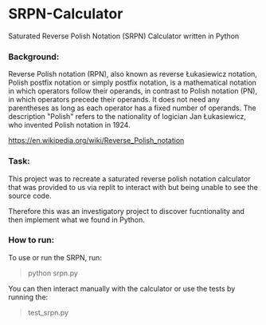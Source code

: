 # SRPN-Calculator
Saturated Reverse Polish Notation (SRPN) Calculator written in Python

### Background:

Reverse Polish notation (RPN), also known as reverse Łukasiewicz notation, Polish postfix notation or simply postfix notation, is a mathematical notation in which operators follow their operands, in contrast to Polish notation (PN), in which operators precede their operands. It does not need any parentheses as long as each operator has a fixed number of operands. The description "Polish" refers to the nationality of logician Jan Łukasiewicz, who invented Polish notation in 1924.

https://en.wikipedia.org/wiki/Reverse_Polish_notation

### Task:

This project was to recreate a saturated reverse polish notation calculator that was provided to us via replit to interact with but being unable to see the source code. 

Therefore this was an investigatory project to discover fucntionality and then implement what we found in Python.

### How to run:

To use or run the SRPN, run: 
> python srpn.py

You can then interact manually with the calculator or use the tests by running the:
>test_srpn.py



